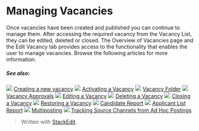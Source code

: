 # Managing Vacancies

Once vacancies have been created and published you can continue to manage them. After accessing the required vacancy from the  Vacancy List, they can be edited, deleted or closed. The  Overview of Vacancies  page and the  Edit Vacancy  tab provides access to the functionality that enables the user to manage vacancies. Browse the following articles for more information:

##### See also:

![](../Resources/Images/icon-document-link.png) [Creating a new vacancy](creating_a_new_vacancy.htm)
![](../Resources/Images/icon-document-link.png) [Activating a Vacancy](activating_a_vacancy.htm)
![](../Resources/Images/icon-document-link.png) [Vacancy Folder](vacancy_folder.htm)
![](../Resources/Images/icon-document-link.png) [Vacancy Approvals](vacancy_approvals.htm)
![](../Resources/Images/icon-document-link.png) [Editing a Vacancy](editing_a_vacancy.htm)
![](../Resources/Images/icon-document-link.png) [Deleting a Vacancy](deleting_a_vacancy.htm)
![](../Resources/Images/icon-document-link.png) [Closing a Vacancy](closing_a_vacancy.htm)
![](../Resources/Images/icon-document-link.png) [Restoring a Vacancy](restoring_a_vacancy.htm)
![](../Resources/Images/icon-document-link.png) [Candidate Report](candidate_report.htm)
![](../Resources/Images/icon-document-link.png) [Applicant List Report](applicant_list_report.htm)
![](../Resources/Images/icon-document-link.png) [Multiposting](multiposting.htm)
![](../Resources/Images/icon-document-link.png) [Tracking Source Channels from Ad Hoc Postings](tracking_source_channels_from_ad_hoc_postings.htm)

> Written with [StackEdit](https://stackedit.io/).
<!--stackedit_data:
eyJoaXN0b3J5IjpbMTQ0Njc4NzU2NF19
-->